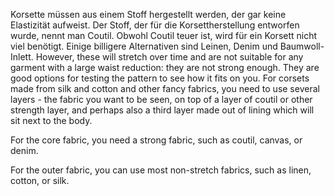 Korsette müssen aus einem Stoff hergestellt werden, der gar keine Elastizität aufweist. Der Stoff, der für die Korsettherstellung entworfen wurde, nennt man Coutil. Obwohl Coutil teuer ist, wird für ein Korsett nicht viel benötigt. Einige billigere Alternativen sind Leinen, Denim und Baumwoll-Inlett. However, these will stretch over time and are not suitable for any garment with a large waist reduction: they are not strong enough. They are good options for testing the pattern to see how it fits on you. For corsets made from silk and cotton and other fancy fabrics, you need to use several layers - the fabric you want to be seen, on top of a layer of coutil or other strength layer, and perhaps also a third layer made out of lining which will sit next to the body.

For the core fabric, you need a strong fabric, such as coutil, canvas, or denim.

For the outer fabric, you can use most non-stretch fabrics, such as linen, cotton, or silk.
